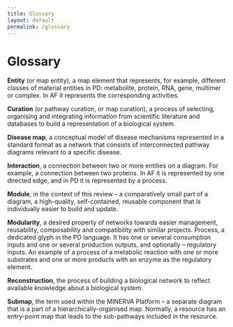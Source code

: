 ```yaml
---
title: Glossary
layout: default
permalink: /glossary
---
```


# Glossary

**Entity** (or map entity), a map element that represents, for example, different classes of material entities in PD: metabolite, protein, RNA, gene, multimer or complex. In AF it represents the corresponding activities.  

**Curation** (or pathway curation, or map curation), a process of selecting, organising and integrating information from scientific literature and databases to build a representation of a biological system.  

**Disease map**, a conceptual model of disease mechanisms represented in a standard format as a network that consists of interconnected pathway diagrams relevant to a specific disease.  

**Interaction**, a connection between two or more entities on a diagram. For example, a connection between two proteins. In AF it is represented by one directed edge, and in PD it is represented by a process.  

**Module**, in the context of this review – a comparatively small part of a diagram, a high-quality, self-contained, reusable component that is individually easier to build and update.  

**Modularity**, a desired property of networks towards easier management, reusability, composability and compatibility with similar projects.
Process, a dedicated glyph in the PD language. It has one or several consumption inputs and one or several production outputs, and optionally – regulatory inputs. An example of a process of a metabolic reaction with one or more substrates and one or more products with an enzyme as the regulatory element.  

**Reconstruction**, the process of building a biological network to reflect available knowledge about a biological system.  

**Submap**, the term used within the MINERVA Platform – a separate diagram that is a part of a hierarchically-organised map. Normally, a resource has an entry-point map that leads to the sub-pathways included in the resource.
